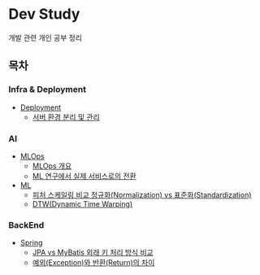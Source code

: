 # Dev Study
개발 관련 개인 공부 정리

## 목차

### Infra & Deployment
- [Deployment](./Deployment/)
  - [서버 환경 분리 및 관리](./Deployment/01.%20서버%20환경%20분리%20및%20관리.md)


### AI
- [MLOps](./MLOps/)
  - [MLOps 개요](./MLOps/01.%20MLOps%20개요.md)
  - [ML 연구에서 실제 서비스로의 전환](./MLOps/02.%20ML%20연구에서%20실제%20서비스로의%20전환.md)
- [ML](./ML/)
  - [피처 스케일링 비교 정규화(Normalization) vs 표준화(Standardization)](./ML/01.%20피처%20스케일링%20비교%20정규화(Normalization)%20vs%20표준화(Standardization).md)
  - [DTW(Dynamic Time Warping)](./ML/02.%20DTW(Dynamic%20Time%20Warping).md)

### BackEnd
- [Spring](./Spring/)
  - [JPA vs MyBatis 외래 키 처리 방식 비교](./Spring/01.%20JPA%20vs%20MyBatis%20외래%20키%20처리%20방식%20비교.md)
  - [예외(Exception)와 반환(Return)의 차이](./Spring/02.%20예외(Exception)와%20반환(Return)의%20차이.md)